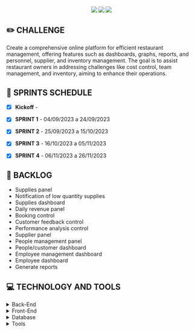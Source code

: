 <h4 align="center"> 
 <a href="https://docs.oracle.com/en/java/"><img src = "https://img.shields.io/badge/java-%23ED8B00.svg?style=for-the-badge&logo=java&logoColor=white"/></a>
 <a href="https://spring.io/"><img src = "https://img.shields.io/badge/spring-%236DB33F.svg?style=for-the-badge&logo=spring&logoColor=white"/></a>
 <a href="https://vuejs.org/"><img src = "https://img.shields.io/badge/vuejs-%2335495e.svg?style=for-the-badge&logo=vuedotjs&logoColor=%234FC08D"/></a>
</h4>


## ✏️ **CHALLENGE**
Create a comprehensive online platform for efficient restaurant management, offering features such as dashboards, graphs, reports, and personnel, supplier, and inventory management. The goal is to assist restaurant owners in addressing challenges like cost control, team management, and inventory, aiming to enhance their operations.


## 📅 **SPRINTS SCHEDULE**

- [x] **Kickoff** - 

- [x] **SPRINT 1** - 04/09/2023 a 24/09/2023

- [x] **SPRINT 2** - 25/09/2023 a 15/10/2023

- [x] **SPRINT 3** - 16/10/2023 a 05/11/2023

- [x] **SPRINT 4** - 06/11/2023 a 26/11/2023




## 🎯 **BACKLOG**

- Supplies panel
- Notification of low quantity supplies
- Supplies dashboard
- Daily revenue panel
- Booking control
- Customer feedback control
- Performance analysis control
- Supplier panel
- People management panel
- People/customer dashboard
- Employee management dashboard
- Employee dashboard
- Generate reports

## 💻 **TECHNOLOGY AND TOOLS**

<details>
<summary>Back-End</summary>

- `Java`
- `Spring boot`

</details>

<details>
<summary>Front-End</summary>

- `Vue`
</details>

<details>
<summary>Database</summary>

- `Oracle Autonomous Database`
</details>

<details>
<summary>Tools</summary>

- `Intellij`
- `Visual Studio code`

</details>
